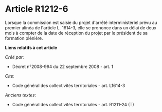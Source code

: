 # Article R1212-6

Lorsque la commission est saisie du projet d'arrêté interministériel prévu au premier alinéa de l'article L. 1614-3, elle se
prononce dans un délai de deux mois à compter de la date de réception du projet par le président de sa formation plénière.

**Liens relatifs à cet article**

_Créé par_:

  - Décret n°2008-994 du 22 septembre 2008 - art. 1

_Cite_:

  - Code général des collectivités territoriales - art. L1614-3

_Anciens textes_:

  - Code général des collectivités territoriales - art. R1211-24 (T)
